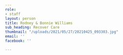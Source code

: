 ```yaml
---
role:
- staff
layout: person
title: Rodney & Bonnie Williams
sub_heading: Recover Care
thumbnail: "/uploads/2021/05/27/20210425_093303.jpg"
email: ''
facebook: ''

---
```


